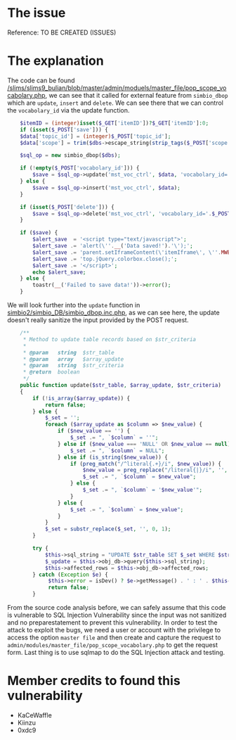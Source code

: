# The issue
Reference: TO BE CREATED (ISSUES)


# The explanation

The code can be found [/slims/slims9_bulian/blob/master/admin/moduels/master_file/pop_scope_vocabolary.php](https://github.com/slims/slims9_bulian/blob/master/admin/modules/master_file/pop_scope_vocabolary.php), we can see that it called for external feature from `simbio_dbop` which are `update`, `insert` and `delete`. We can see there that we can control the `vocabolary_id` via the update function.

```php
    $itemID = (integer)isset($_GET['itemID'])?$_GET['itemID']:0;
    if (isset($_POST['save'])) {
    $data['topic_id'] = (integer)$_POST['topic_id'];
    $data['scope'] = trim($dbs->escape_string(strip_tags($_POST['scope'])));

    $sql_op = new simbio_dbop($dbs);

    if (!empty($_POST['vocabolary_id'])) {
        $save = $sql_op->update('mst_voc_ctrl', $data, 'vocabolary_id='.$_POST['vocabolary_id']);
    } else {
        $save = $sql_op->insert('mst_voc_ctrl', $data);
    }

    if (isset($_POST['delete'])) {
        $save = $sql_op->delete('mst_voc_ctrl', 'vocabolary_id='.$_POST['vocabolary_id']);
    }

    if ($save) {
        $alert_save  = '<script type="text/javascript">';
        $alert_save .= 'alert(\''.__('Data saved!').'\');';
        $alert_save .= 'parent.setIframeContent(\'itemIframe\', \''.MWB.'master_file/iframe_vocabolary_control.php?itemID='.$data['topic_id'].'\');';
        $alert_save .= 'top.jQuery.colorbox.close();';
        $alert_save .= '</script>';
        echo $alert_save;
    } else {
        toastr(__('Failed to save data!'))->error();
    }
```

We will look further into the `update` function in [simbio2/simbio_DB/simbio_dbop.inc.php](https://github.com/slims/slims9_bulian/blob/master/simbio2/simbio_DB/simbio_dbop.inc.php), as we can see here, the update doesn't really sanitize the input provided by the POST request.

```php
    /**
     * Method to update table records based on $str_criteria
     *
     * @param   string  $str_table
     * @param   array   $array_update
     * @param   string  $str_criteria
     * @return  boolean
     */
    public function update($str_table, $array_update, $str_criteria)
    {
        if (!is_array($array_update)) {
            return false;
        } else {
            $_set = '';
            foreach ($array_update as $column => $new_value) {
                if ($new_value == '') {
                    $_set .= ", `$column` = ''";
                } else if ($new_value === 'NULL' OR $new_value == null) {
                    $_set .= ", `$column` = NULL";
                } else if (is_string($new_value)) {
                    if (preg_match("/^literal{.+}/i", $new_value)) {
                        $new_value = preg_replace("/literal{|}/i", '', $new_value);
                        $_set .= ", `$column` = $new_value";
                    } else {
                        $_set .= ", `$column` = '$new_value'";
                    }
                } else {
                    $_set .= ", `$column` = $new_value";
                }
            }
            $_set = substr_replace($_set, '', 0, 1);
        }

        try {
            $this->sql_string = "UPDATE $str_table SET $_set WHERE $str_criteria";
            $_update = $this->obj_db->query($this->sql_string);
            $this->affected_rows = $this->obj_db->affected_rows;
        } catch (Exception $e) {
             $this->error = isDev() ? $e->getMessage() . ' : ' . $this->sql_string : ''; 
             return false; 
        }
```

From the source code analysis before, we can safely assume that this code is vulnerable to SQL Injection Vulnerability since the input was not sanitized and no preparestatement to prevent this vulnerability. In order to test the attack to exploit the bugs, we need a user or account with the privilege to access the option `master file` and then create and capture the request to `admin/modules/master_file/pop_scope_vocabolary.php` to get the request form. Last thing is to use sqlmap to do the SQL Injection attack and testing.

# Member credits to found this vulnerability

- KaCeWaffle
- Kiinzu
- 0xdc9
